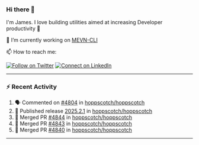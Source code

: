 ### Hi there 👋

I'm James. I love building utilities aimed at increasing Developer productivity :raised_hands: 

🔭 I’m currently working on [MEVN-CLI](https://github.com/madlabsinc/mevn-cli)

📫 How to reach me:

[![Follow on Twitter](https://img.shields.io/badge/--twitter?label=Twitter&logo=Twitter&style=social)](https://twitter.com/james_madhacks) [![Connect on LinkedIn](https://img.shields.io/badge/--linkedin?label=LinkedIn&logo=LinkedIn&style=social)](https://www.linkedin.com/in/jamesgeorge007)

---

### :zap: Recent Activity

<!--START_SECTION:activity-->
1. 🗣 Commented on [#4804](https://github.com/hoppscotch/hoppscotch/issues/4804#issuecomment-2704596723) in [hoppscotch/hoppscotch](https://github.com/hoppscotch/hoppscotch)
2. 🚀 Published release [2025.2.1](https://github.com/hoppscotch/hoppscotch/releases/tag/2025.2.1) in [hoppscotch/hoppscotch](https://github.com/hoppscotch/hoppscotch)
3. 🎉 Merged PR [#4844](https://github.com/hoppscotch/hoppscotch/pull/4844) in [hoppscotch/hoppscotch](https://github.com/hoppscotch/hoppscotch)
4. 🎉 Merged PR [#4843](https://github.com/hoppscotch/hoppscotch/pull/4843) in [hoppscotch/hoppscotch](https://github.com/hoppscotch/hoppscotch)
5. 🎉 Merged PR [#4840](https://github.com/hoppscotch/hoppscotch/pull/4840) in [hoppscotch/hoppscotch](https://github.com/hoppscotch/hoppscotch)
<!--END_SECTION:activity-->

---

<!--
**jamesgeorge007/jamesgeorge007** is a ✨ _special_ ✨ repository because its `README.md` (this file) appears on your GitHub profile.

Here are some ideas to get you started:

- 🌱 I’m currently learning ...
- 👯 I’m looking to collaborate on ...
- 🤔 I’m looking for help with ...
- 💬 Ask me about ...
- 😄 Pronouns: ...
- ⚡ Fun fact: ...
-->
